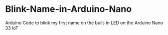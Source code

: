 # Blink-Name-in-Arduino-Nano

Arduino Code to blink my first name on the built-in LED on the Arduino Nano 33 IoT
